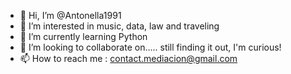 - 👋 Hi, I’m @Antonella1991
- 👀 I’m interested in music, data, law and traveling
- 🌱 I’m currently learning Python
- 💞️ I’m looking to collaborate on..... still finding it out, I'm curious!
- 📫 How to reach me : contact.mediacion@gmail.com

<!---
Antonella1991/Antonella1991 is a ✨ special ✨ repository because its `README.md` (this file) appears on your GitHub profile.
You can click the Preview link to take a look at your changes.
--->
